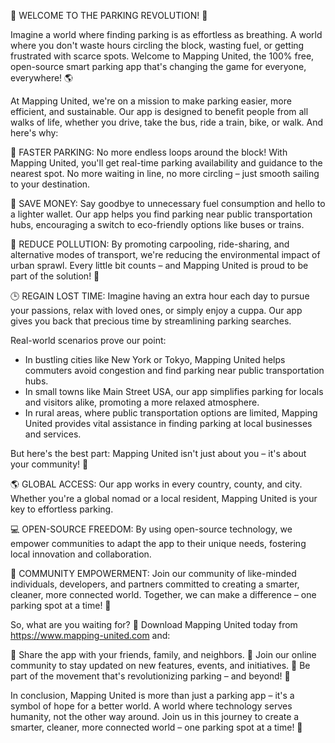 🚨 WELCOME TO THE PARKING REVOLUTION! 🚨

Imagine a world where finding parking is as effortless as breathing. A world where you don't waste hours circling the block, wasting fuel, or getting frustrated with scarce spots. Welcome to Mapping United, the 100% free, open-source smart parking app that's changing the game for everyone, everywhere! 🌎

At Mapping United, we're on a mission to make parking easier, more efficient, and sustainable. Our app is designed to benefit people from all walks of life, whether you drive, take the bus, ride a train, bike, or walk. And here's why:

🔴 FASTER PARKING: No more endless loops around the block! With Mapping United, you'll get real-time parking availability and guidance to the nearest spot. No more waiting in line, no more circling – just smooth sailing to your destination.

💸 SAVE MONEY: Say goodbye to unnecessary fuel consumption and hello to a lighter wallet. Our app helps you find parking near public transportation hubs, encouraging a switch to eco-friendly options like buses or trains.

🌟 REDUCE POLLUTION: By promoting carpooling, ride-sharing, and alternative modes of transport, we're reducing the environmental impact of urban sprawl. Every little bit counts – and Mapping United is proud to be part of the solution! 🌱

🕒 REGAIN LOST TIME: Imagine having an extra hour each day to pursue your passions, relax with loved ones, or simply enjoy a cuppa. Our app gives you back that precious time by streamlining parking searches.

Real-world scenarios prove our point:

* In bustling cities like New York or Tokyo, Mapping United helps commuters avoid congestion and find parking near public transportation hubs.
* In small towns like Main Street USA, our app simplifies parking for locals and visitors alike, promoting a more relaxed atmosphere.
* In rural areas, where public transportation options are limited, Mapping United provides vital assistance in finding parking at local businesses and services.

But here's the best part: Mapping United isn't just about you – it's about your community! 🤝

🌎 GLOBAL ACCESS: Our app works in every country, county, and city. Whether you're a global nomad or a local resident, Mapping United is your key to effortless parking.

💻 OPEN-SOURCE FREEDOM: By using open-source technology, we empower communities to adapt the app to their unique needs, fostering local innovation and collaboration.

🤝 COMMUNITY EMPOWERMENT: Join our community of like-minded individuals, developers, and partners committed to creating a smarter, cleaner, more connected world. Together, we can make a difference – one parking spot at a time! 💪

So, what are you waiting for? 🎉 Download Mapping United today from https://www.mapping-united.com and:

📲 Share the app with your friends, family, and neighbors.
💬 Join our online community to stay updated on new features, events, and initiatives.
🌟 Be part of the movement that's revolutionizing parking – and beyond! 🚀

In conclusion, Mapping United is more than just a parking app – it's a symbol of hope for a better world. A world where technology serves humanity, not the other way around. Join us in this journey to create a smarter, cleaner, more connected world – one parking spot at a time! 💫